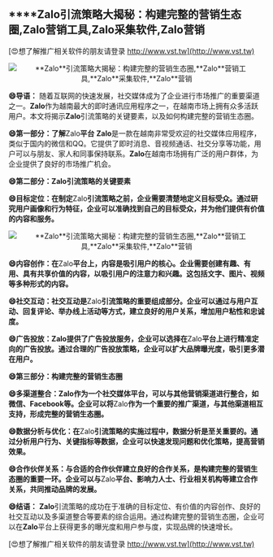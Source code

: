 ## ****Zalo**引流策略大揭秘：构建完整的营销生态圈,**Zalo**营销工具,**Zalo**采集软件,**Zalo**营销**

[😍想了解推广相关软件的朋友请登录 http://www.vst.tw](http://www.vst.tw)

 <center><img src="https://vst.tw/MP4/tuiguang/png/8.png" alt="**Zalo**引流策略大揭秘：构建完整的营销生态圈,**Zalo**营销工具,**Zalo**采集软件,**Zalo**营销"></center>

**😄导语：**
随着互联网的快速发展，社交媒体成为了企业进行市场推广的重要渠道之一。**Zalo**作为越南最大的即时通讯应用程序之一，在越南市场上拥有众多活跃用户。本文将揭示**Zalo**引流策略的关键要素，以及如何构建完整的营销生态圈。

**😄第一部分：了解**Zalo**平台**
**Zalo**是一款在越南非常受欢迎的社交媒体应用程序，类似于国内的微信和QQ。它提供了即时消息、音视频通话、社交分享等功能，用户可以与朋友、家人和同事保持联系。**Zalo**在越南市场拥有广泛的用户群体，为企业提供了良好的市场推广机会。

**😄第二部分：**Zalo**引流策略的关键要素**

**😄目标定位：在制定**Zalo**引流策略之前，企业需要清楚地定义目标受众。通过研究用户画像和行为特征，企业可以准确找到自己的目标受众，并为他们提供有价值的内容和服务。**

 <center><img src="https://vst.tw/MP4/tuiguang/png/6.png" alt="**Zalo**引流策略大揭秘：构建完整的营销生态圈,**Zalo**营销工具,**Zalo**采集软件,**Zalo**营销"></center>

**😄内容创作：在**Zalo**平台上，内容是吸引用户的核心。企业需要创建有趣、有用、具有共享价值的内容，以吸引用户的注意力和兴趣。这包括文字、图片、视频等多种形式的内容。**

**😄社交互动：社交互动是**Zalo**引流策略的重要组成部分。企业可以通过与用户互动、回复评论、举办线上活动等方式，建立良好的用户关系，增加用户粘性和忠诚度。**

**😄广告投放：**Zalo**提供了广告投放服务，企业可以选择在**Zalo**平台上进行精准定向的广告投放。通过合理的广告投放策略，企业可以扩大品牌曝光度，吸引更多潜在用户。**

**😄第三部分：构建完整的营销生态圈**

**😄多渠道整合：**Zalo**作为一个社交媒体平台，可以与其他营销渠道进行整合，如微信、Facebook等。企业可以将**Zalo**作为一个重要的推广渠道，与其他渠道相互支持，形成完整的营销生态圈。**

**😄数据分析与优化：在**Zalo**引流策略的实施过程中，数据分析是至关重要的。通过分析用户行为、关键指标等数据，企业可以快速发现问题和优化策略，提高营销效果。**

**😄合作伙伴关系：与合适的合作伙伴建立良好的合作关系，是构建完整的营销生态圈的重要一环。企业可以与**Zalo**平台、影响力人士、行业相关机构等建立合作关系，共同推动品牌的发展。**

**😄结语：**
**Zalo**引流策略的成功在于准确的目标定位、有价值的内容创作、良好的社交互动以及多渠道整合等要素的综合运用。通过构建完整的营销生态圈，企业可以在**Zalo**平台上获得更多的曝光度和用户参与度，实现品牌的快速增长。

[😍想了解推广相关软件的朋友请登录 http://www.vst.tw](http://www.vst.tw)



